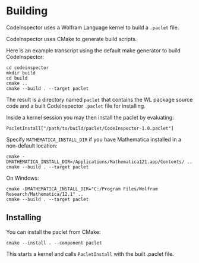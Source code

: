# Building

CodeInspector uses a Wolfram Language kernel to build a `.paclet` file.

CodeInspector uses CMake to generate build scripts.

Here is an example transcript using the default make generator to build CodeInspector:

```
cd codeinspector
mkdir build
cd build
cmake ..
cmake --build . --target paclet
```

The result is a directory named `paclet` that contains the WL package source code and a built CodeInspector `.paclet` file for installing.

Inside a kernel session you may then install the paclet by evaluating:
```
PacletInstall["/path/to/build/paclet/CodeInspector-1.0.paclet"]
```

Specify `MATHEMATICA_INSTALL_DIR` if you have Mathematica installed in a non-default location:

```
cmake -DMATHEMATICA_INSTALL_DIR=/Applications/Mathematica121.app/Contents/ ..
cmake --build . --target paclet
```

On Windows:

```
cmake -DMATHEMATICA_INSTALL_DIR="C:/Program Files/Wolfram Research/Mathematica/12.1" ..
cmake --build . --target paclet
```

## Installing

You can install the paclet from CMake:
```
cmake --install . --component paclet
```

This starts a kernel and calls `PacletInstall` with the built .paclet file.
